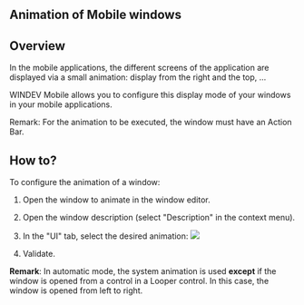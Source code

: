
## Animation of Mobile windows
			



<a name="NOTE1"></a>
<a name="NOTE1_1"></a>


## Overview
<a name="overview_ELTTEXTE000077"></a>
In the mobile applications, the different screens of the application are displayed via a small animation: display from the right and the top, ...

WINDEV Mobile allows you to configure this display mode of your windows in your mobile applications.  

Remark: For the animation to be executed, the window must have an Action Bar. 

<a name="NOTE2"></a>
<a name="NOTE2_1"></a>


## How to?
<a name="how_ELTTEXTE000101"></a>
To configure the animation of a window:

1. Open the window to animate in the window editor.  

2. Open the window description (select "Description" in the context menu).

3. In the "UI" tab, select the desired animation: 
![](https://doc.pcsoft.fr/en-US/images/image.awp?langid=3&name=Animation_fenetre_mobile%20-%20HC%20N%B0001.gif)


4. Validate.




**Remark**: In automatic mode, the system animation is used **except** if the window is opened from a control in a Looper control. In this case, the window is opened from left to right. 


